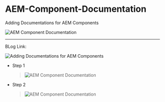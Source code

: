 # AEM-Component-Documentation
Adding Documentations for AEM Components

![AEM Component Documentation](https://drive.google.com/uc?export=view&id=1XsWD47l5hEdl43PFGEL0jQPr7j5FmimV)

***

BLog Link: 

![Adding Documentations for AEM Components](https://blogs.perficient.com/)

* Step 1

  > ![AEM Component Documentation](https://drive.google.com/uc?export=view&id=1JqV4mqxtvrcrAvbuE3DpZyZg2mWOcFk7)
* Step 2

  > ![AEM Component Documentation](https://drive.google.com/uc?export=view&id=172iCqfWNi8K8wnKLHYZ5LmfiQpGopVFl)

